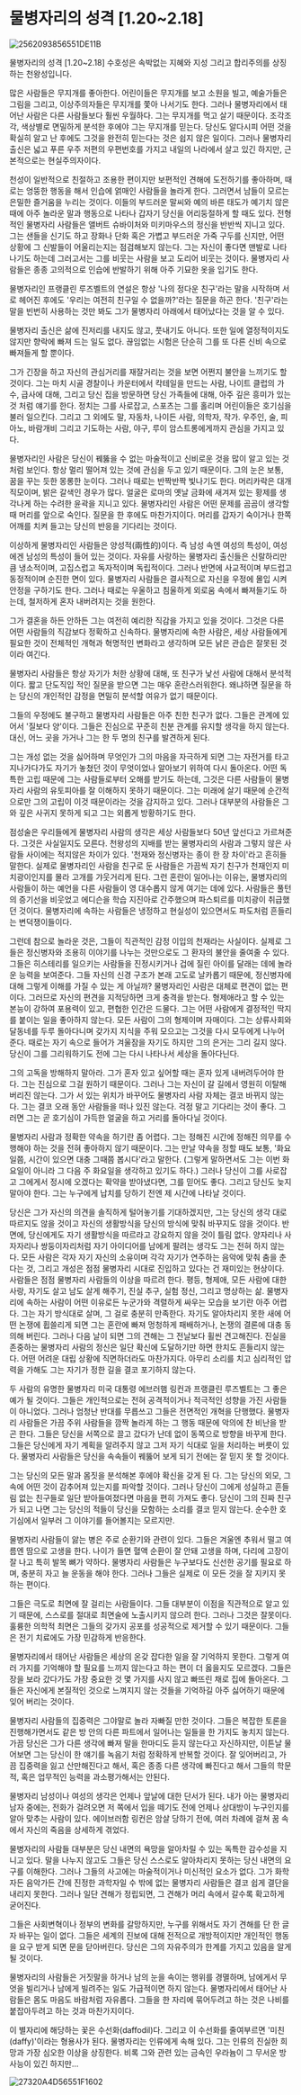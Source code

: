 # 물병자리의 성격 \[1.20~2.18\]

![2562093856551DE11B](../../_resources/2562093856551DE11B)

물병자리의 성격 [1.20~2.18]
수호성은 속박없는 지혜와 지성 그리고 합리주의를 상징하는 천왕성입니다.

많은 사람들은 무지개를 좋아한다. 어린이들은 무지개를 보고 소원을 빌고, 예술가들은 그림을 그리고, 이상주의자들은 무지개를 쫓아 나서기도 한다. 그러나 물병자리에서 태어난 사람은 다른 사람들보다 훨씬 우월하다. 그는 무지개를 먹고 살기 때문이다. 조각조각, 색상별로 면밀하게 분석한 후에야 그는 무지개를 믿는다. 당신도 알다시피 어떤 것을 확실히 알고 난 후에도 그것을 완전히 믿는다는 것은 쉽지 않은 일이다. 그러나 물병자리 출신은 넓고 푸른 우주 저편의 우편번호를 가지고 내일의 나라에서 살고 있긴 하지만, 근본적으로는 현실주의자이다. 

천성이 일반적으로 친절하고 조용한 편이지만 보편적인 견해에 도전하기를 좋아하며, 때로는 엉뚱한 행동을 해서 인습에 얽매인 사람들을 놀라게 한다. 그러면서 남들이 모르는 은밀한 즐거움을 누리는 것이다. 이들의 부드러운 말씨와 예의 바른 태도가 예기치 않은 때에 아주 놀라운 말과 행동으로 나타나 갑자기 당신을 어리둥절하게 할 때도 있다. 전형적인 물병자리 사람들은 앨버트 슈바이처와 미키마우스의 정신을 반반씩 지니고 있다. 그는 샌들을 신기도 하고 장화나 단화 혹은 가볍고 부드러운 가죽 구두를 신지만, 어떤 상황에 그 신발들이 어울리는지는 점검해보지 않는다. 그는 자신이 좋다면 맨발로 나타나기도 하는데 그러고서는 그를 비웃는 사람을 보고 도리어 비웃는 것이다. 물병자리 사람들은 종종 고의적으로 인습에 반발하기 위해 아주 기묘한 옷을 입기도 한다.

물병자리인 프랭클린 루즈벨트의 연설은 항상 '나의 정다운 친구'라는 말을 시작하며 서로 헤어진 후에도 '우리는 여전히 친구일 수 없을까?'라는 질문을 하곤 한다. '친구'라는 말을 빈번히 사용하는 것만 봐도 그가 물병자리 아래에서 태어났다는 것을 알 수 있다. 

물병자리 출신은 삶에 진저리를 내지도 않고, 풋내기도 아니다. 또한 일에 열정적이지도 않지만 향락에 빠져 드는 일도 없다. 끊임없는 시험은 단순히 그를 또 다른 신비 속으로 빠져들게 할 뿐이다.

그가 긴장을 하고 자신의 관심거리를 재잘거리는 것을 보면 어쩐지 불안을 느끼기도 할 것이다. 그는 마치 시골 경찰이나 카운터에서 칵테일을 만드는 사람, 나이트 클럽의 가수, 급사에 대해, 그리고 당신 집을 방문하면 당신 가족들에 대해, 아주 깊은 흥미가 있는 것 처럼 얘기를 한다. 정치는 그를 사로잡고, 스포츠는 그를 홀리며 어린이들은 호기심을 불러 일으킨다. 그리고 그 외에도 말, 자동차, 나이든 사람, 의학자, 작가. 우주인, 술, 피아노, 바람개비 그리고 기도하는 사람, 야구, 루이 암스트롱에게까지 관심을 가지고 있다.

물병자리인 사람은 당신이 꿰뚫을 수 없는 마술적이고 신비로운 것을 많이 알고 있는 것 처럼 보인다. 항상 멀리 떨어져 있는 것에 관심을 두고 있기 때문이다. 그의 눈은 보통, 꿈을 꾸는 듯한 몽롱한 눈이다. 그러나 때로는 반짝반짝 빛나기도 한다. 머리카락은 대개 직모이며, 밝은 갈색인 경우가 많다. 얼굴은 로마의 옛날 금화에 새겨져 있는 황제를 생각나게 하는 수려한 윤곽을 지니고 있다. 물병자리인 사람은 어떤 문제를 곰곰이 생각할 때 머리를 앞으로 숙인다. 질문을 한 후에도 마찬가지이다. 머리를 갑자기 숙이거나 한쪽 어깨를 치켜 들고는 당신의 반응을 기다리는 것이다.

이상하게 물병자리인 사람들은 양성적(兩性的)이다. 즉 남성 속엔 여성의 특성이, 여성에겐 남성의 특성이 들어 있는 것이다. 자유를 사랑하는 물병자리 출신들은 신랄하리만큼 냉소적이며, 고집스럽고 독자적이며 독립적이다. 그러나 반면에 사교적이며 부드럽고 동정적이며 순진한 면이 있다. 물병자리 사람들은 결사적으로 자신을 우정에 몰입 시켜 안정을 구하기도 한다. 그러나 때로는 우울하고 침울하게 외로움 속에서 빠져들기도 하는데, 철저하게 혼자 내버려지는 것을 원한다. 

그가 결혼을 하든 안하든 그는 여전히 예리한 직감을 가지고 있을 것이다. 그것은 다른 어떤 사람들의 직감보다 정확하고 신속하다. 물병자리에 속한 사람은, 세상 사람들에게 필요한 것이 전체적인 개혁과 혁명적인 변화라고 생각하며 모든 낡은 관습은 잘못된 것이라 여긴다. 

물병자리 사람들은 항상 자기가 처한 상황에 대해, 또 친구가 낯선 사람에 대해서 분석적이다. 짧고 단도직입 적인 질문을 받으면 그는 매우 혼란스러워한다. 왜냐하면 질문을 하는 당신의 개인적인 감정을 면밀히 분석할 여유가 없기 때문이다. 

그들의 우정에도 불구하고 물병자리 사람들은 아주 친한 친구가 없다. 그들은 관계에 있어서 '질보다 양'이다. 그들은 진심으로 꾸준히 친분 관계를 유지할 생각을 하지 않는다. 대신, 어느 곳을 가거나 그는 한 두 명의 친구를 발견하게 된다.

그는 개성 없는 것을 싫어하며 무엇인가 그의 마음을 자극하게 되면 그는 자전거를 타고 지나가다가도 자기가 놓쳤던 것이 무엇이었나 알아보기 위하여 다시 돌아온다. 어떤 독특한 고립 때문에 그는 사람들로부터 오해를 받기도 하는데, 그것은 다른 사람들이 물병자리 사람의 유토피아를 잘 이해하지 못하기 때문이다. 그는 미래에 살기 때문에 순간적으로만 그의 고립이 이것 때문이라는 것을 감지하고 있다. 그러나 대부분의 사람들은 그와 깊은 사귀지 못하게 되고 그는 외롭게 방황하기도 한다. 

점성술은 우리들에게 물병자리 사람의 생각은 세상 사람들보다 50년 앞선다고 가르쳐준다. 그것은 사실일지도 모른다. 천왕성의 지배를 받는 물병자리의 사람과 그렇지 않은 사람들 사이에는 적지않은 차이가 있다. '천재와 정신병자는 종이 한 장 차이'라고 흔히들 말한다. 실제로 물병자리인 사람을 친구로 둔 사람들은 가끔씩 자기 친구가 천재인지 미치광이인지를 몰라 고개를 갸웃거리게 된다. 그런 혼란이 일어나는 이유는, 물병자리의 사람들이 하는 예언을 다른 사람들이 영 대수롭지 않게 여기는 데에 있다. 사람들은 풀턴의 증기선을 비웃었고 에디슨을 학습 지진아로 간주했으며 파스퇴르를 미치광이 취급했던 것이다. 물병자리에 속하는 사람들은 냉정하고 현실성이 있으면서도 파도처럼 흔들리는 변덕쟁이들이다. 

그런데 참으로 놀라운 것은, 그들이 직관적인 감정 이입의 천재라는 사실이다. 실제로 그들은 정신병자와 조용히 이야기를 나누는 것만으로도 그 환자의 불안을 줄여줄 수 있다. 그들은 히스테리를 일으키는 사람들을 진정시키거나 겁에 질린 아이를 달래는 데에 놀라운 능력을 보여준다. 그들 자신의 신경 구조가 본래 고도로 날카롭기 때문에, 정신병자에 대해 그렇게 이해를 가질 수 있는 게 아닐까? 
물병자리인 사람은 대체로 편견이 없는 편이다. 그러므로 자신의 편견을 지적당하면 크게 충격을 받는다. 형제애라고 할 수 있는 본능이 강하여 포용력이 있고, 편협한 인간은 드물다. 그는 어떤 사람에게 결정적인 딱지를 붙이는 일을 좋아하지 않는다. 모든 사람이 그의 형제이며 자매이다. 그는 상류사회와 달동네를 두루 돌아다니며 갖가지 지식을 주워 모으고는 그것을 다시 모두에게 나누어 준다. 때로는 자기 속으로 들어가 겨울잠을 자기도 하지만 그의 은거는 그리 길지 않다. 당신이 그를 그리워하기도 전에 그는 다시 나타나서 세상을 돌아다닌다. 

그의 고독을 방해하지 말아라. 그가 혼자 있고 싶어할 때는 혼자 있게 내버려두어야 한다. 그는 진심으로 그걸 원하기 때문이다. 그러나 그는 자신이 갈 길에서 영원히 이탈해 버리진 않는다. 그가 서 있는 위치가 바꾸어도 물병자리 사람 자체는 결코 바뀌지 않는다. 그는 결코 오래 동안 사람들을 떠나 있진 않는다. 걱정 말고 기다리는 것이 좋다. 그러면 그는 곧 호기심이 가득한 얼굴을 하고 거리를 돌아다닐 것이다.

물병자리 사람과 정확한 약속을 하기란 좀 어렵다. 그는 정해진 시간에 정해진 의무를 수행해야 하는 것을 전혀 좋아하지 않기 때문이다. 그는 만날 약속을 정할 때도 보통, '화요일쯤, 시간이 있으면 대충 그때쯤 봅시다'라고 말한다. (그렇게 말하면서도 그는 이번 화요일이 아니라 그 다음 주 화요일을 생각하고 있기도 하다.) 그러나 당신이 그를 사로잡고 그에게서 정시에 오겠다는 확약을 받아냈다면, 그를 믿어도 좋다. 그리고 당신도 늦지 말아야 한다. 그는 누구에게 납치를 당하기 전엔 제 시간에 나타날 것이다.

당신은 그가 자신의 의견을 솔직하게 털어놓기를 기대하겠지만, 그는 당신의 생각 대로 따르지도 않을 것이고 자신의 생활방식을 당신의 방식에 맞춰 바꾸지도 않을 것이다. 반면에, 당신에게도 자기 생활방식을 따르라고 강요하지 않을 것이 틀림 없다. 양자리나 사자자리나 쌍둥이자리처럼 자기 아이디어를 남에게 팔려는 생각도 그는 전혀 하지 않는다. 모든 사람은 각자 자기 자신의 소유이며 각각 자기가 연주하는 음악에 맞춰 춤을 춘다는 것, 그리고 개성은 점점 물병자리 시대로 진입하고 있다는 건 재미있는 현상이다. 사람들은 점점 물병자리 사람들의 이상을 따르려 한다. 평등, 형제애, 모든 사람에 대한 사랑, 자기도 살고 남도 살게 해주기, 진실 추구, 실험 정신, 그리고 명상하는 삶. 물병자리에 속하는 사람이 어떤 이유로든 누군가와 격렬하게 싸우는 모습을 보기란 아주 어렵다. 그는 자기 방식대로 살며, 그 걸로 충분히 만족한다. 자기도 알아차리지 못한 새에 어떤 논쟁에 휩쓸리게 되면 그는 혼란에 빠져 멍청하게 패배하거나, 논쟁의 결론에 대충 동의해 버린다. 그러나 다음 날이 되면 그의 견해는 그 전날보다 휠씬 견고해진다. 진실을 존중하는 물병자리 사람의 정신은 일단 확신에 도달하기만 하면 한치도 흔들리지 않는다. 어떤 어려운 대립 상황에 직면하더라도 마찬가지다. 아무리 소리를 치고 심리적인 압력을 가해도 그는 자기가 정한 길을 결코 포기하지 않는다. 

두 사람의 유명한 물병자리 미국 대통령 에브러햄 링컨과 프랭클린 루즈벨트는 그 좋은 예가 될 것이다. 그들은 개인적으로는 전혀 공격적이거나 적극적인 성향을 가진 사람들이 아니었다. 그러나 엄청난 반대를 무릅쓰고 그들은 전면적인 개혁을 단행했다. 물병자리 사람들은 가끔 주위 사람들을 깜짝 놀라게 하는 그 행동 때문에 악의에 찬 비난을 받곤 한다. 그들은 당신을 서쪽으로 끌고 갔다가 난데 없이 동쪽으로 방향을 바꾸게 한다. 그들은 당신에게 자기 계획을 알려주지 않고 그저 자기 식대로 일을 처리하는 버릇이 있다. 물병자리 사람들은 당신을 속속들이 꿰뚫어 보게 되기 전에는 잘 믿지 못 할 것이다. 

그는 당신의 모든 말과 몸짓을 분석해본 후에야 확신을 갖게 된 다. 그는 당신의 외모, 그 속에 어떤 것이 감추어져 있는지를 파악할 것이다. 그러나 당신이 그에게 성실하고 흔들림 없는 친구들로 일단 받아들여졌다면 마음을 편히 가져도 좋다. 당신이 그의 진짜 친구가 되고 나면 그는 당신의 적들이 당신을 모함하는 소리를 결코 믿지 않는다. 순수한 호기심에서 일부러 그 이야기를 들어볼지는 모르지만. 

물병자리 사람들이 앓는 병은 주로 순환기와 관련이 있다. 그들은 겨울엔 추워서 떨고 여름엔 땀으로 고생을 한다. 나이가 들면 혈액 순환이 잘 안돼 고생을 하며, 다리에 고장이 잘 나고 특히 발목 뼈가 약하다. 물병자리 사람들은 누구보다도 신선한 공기를 필요로 하며, 충분히 자고 늘 운동을 해야 한다. 그러나 그들은 실제로 이 모든 것을 잘 지키지 못하는 편이다. 

그들은 극도로 최면에 잘 걸리는 사람들이다. 그들 대부분이 이점을 직관적으로 알고 있기 때문에, 스스로를 절대로 최면술에 노출시키지 않으려 한다. 그러나 그것은 잘못이다. 훌륭한 의학적 최면은 그들의 갖가지 공포를 성공적으로 제거할 수 있기 때문이다. 그들은 전기 치료에도 가장 민감하게 반응한다. 

물병자리에서 태어난 사람들은 세상의 온갖 잡다한 일을 잘 기억하지 못한다. 그렇게 여러 가지를 기억해야 할 필요를 느끼지 않는다고 하는 편이 더 옳을지도 모르겠다. 그들은 장을 보라 갔다가도 가장 중요한 것 몇 가지를 사지 않고 빠뜨린 채로 집에 돌아온다. 그들은 자신에게 본질적인 것으로 느껴지지 않는 것들을 기억하길 아주 싫어하기 때문에 잊어 버리는 것이다. 

물병자리 사람들의 집중력은 그야말로 놀라 자빠질 만한 것이다. 그들은 복잡한 토론을 진행해가면서도 같은 방 안의 다른 파트에서 일어나는 일들을 한 가지도 놓치지 않는다. 가끔 당신은 그가 다른 생각에 빠져 말을 한마디도 듣지 않는다고 자신하지만, 이튼날 물어보면 그는 당신이 한 얘기를 녹음기 처럼 정확하게 반복할 것이다. 잘 잊어버리고, 가끔 집중력을 잃고 산만해진다고 해서, 혹은 종종 다른 생각에 빠진다고 해서 그들의 학문적, 혹은 업무적인 능력을 과소평가해서는 안된다.

물병자리 남성이나 여성의 생각은 언제나 앞날에 대한 단서가 된다. 내가 아는 물병자리 남자 중에는, 전화가 걸려오면 저 쪽에서 입을 떼기도 전에 언제나 상대방이 누구인지를 알아 맞추는 사람이 있다. 에이브러함 링컨은 암살 당하기 전에, 여러 차례에 걸쳐 꿈 속에서 자신의 죽음을 상세하게 겪었다. 

물병자리의 사람들 대부분은 당신 내면의 욕망을 알아차릴 수 있는 독특한 감수성을 지니고 있다. 말을 나누지 않고도 그들은 당신 스스로도 알아차리지 못하는 당신 내면의 요구를 이해한다. 그러나 그들의 사고에는 마술적이거나 미신적인 요소가 없다. 그가 화학자든 음악가든 간에 진정한 과학자일 수 밖에 없는 물병자리 사람들은 결코 쉽게 결단을 내리지 못한다. 그러나 일단 견해가 정립되면, 그 견해가 머리 속에서 갈수록 확고하게 굳어진다. 

그들은 사회변혁이나 정부의 변화를 갈망하지만, 누구를 위해서도 자기 견해를 단 한 글자 바꾸는 일이 없다. 그들은 세계의 진보에 대해 전적으로 개방적이지만 개인적인 행동을 요구 받게 되면 문을 닫아버린다. 당신은 그의 자유주의가 한계를 가지고 있음을 알게 될 것이다. 

물병자리의 사람들은 거짓말을 하거나 남의 눈을 속이는 행위를 경멸하며, 남에게서 무엇을 빌리거나 남에게 빌려주는 일도 가급적이면 하지 않는다. 물병자리에서 태어난 사람들은 몸도 마음도 바람처럼 자유롭다. 그들을 한 자리에 묶어두려고 하는 것은 나비를 붙잡아두려고 하는 것과 마찬가지이다. 

이 별자리에 해당하는 꽃은 수선화(daffodil)다. 그리고 이 수선화를 줄여부르면 '미친(daffy)'이라는 형용사가 된다. 물병자리는 인류에게 속해 있다. 그는 인류의 진실한 희망과 가장 심오한 이상을 상징한다. 비록 그와 관련 있는 금속인 우라늄이 그 무서운 방사능이 있긴 하지만...

![27320A4D56551F1602](../../_resources/27320A4D56551F1602)